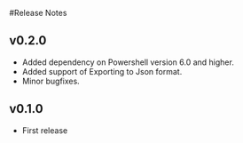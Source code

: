 #Release Notes

## v0.2.0
- Added dependency on Powershell version 6.0 and higher.
- Added support of Exporting to Json format.
- Minor bugfixes.

## v0.1.0
- First release